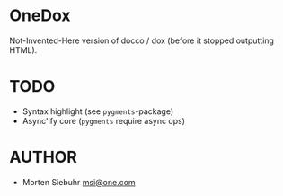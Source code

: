 OneDox
======

Not-Invented-Here version of docco / dox (before it stopped outputting HTML).

TODO
====

 * Syntax highlight (see `pygments`-package)
 * Async'ify core (`pygments` require async ops)

AUTHOR
======
 * Morten Siebuhr <msi@one.com>

